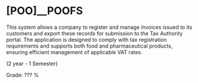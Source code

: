 # [POO]__POOFS

This system allows a company to register and manage invoices issued to its customers and export these records for submission to the Tax Authority portal. 
The application is designed to comply with tax registration requirements and supports both food and pharmaceutical products, ensuring efficient management of applicable VAT rates. 

(2 year - 1 Semester)

Grade: ??? %
